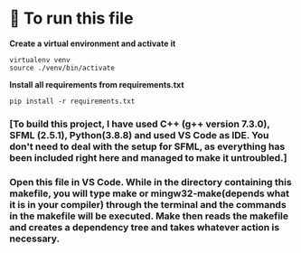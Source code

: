 # 👋 To run this file

**Create a virtual environment and activate it**
```
virtualenv venv
source ./venv/bin/activate
```

**Install all requirements from requirements.txt**
```
pip install -r requirements.txt
```
### [To build this project, I have used C++ (g++ version 7.3.0), SFML (2.5.1), Python(3.8.8) and used VS Code as IDE. You don't need to deal with the setup for SFML, as everything has been included right here and managed to make it untroubled.] 

### Open this file in VS Code. While in the directory containing this makefile, you will type make or mingw32-make(depends what it is in your compiler) through the terminal and the commands in the makefile will be executed. Make then reads the makefile and creates a dependency tree and takes whatever action is necessary.